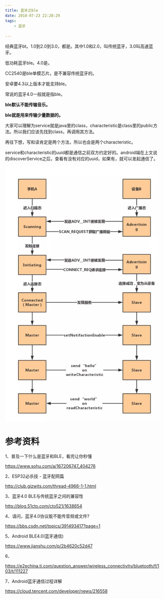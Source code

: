 ```yaml
---
title: 蓝牙之ble
date: 2018-07-23 22:28:29
tags:
	- 蓝牙

---
```




经典蓝牙bt。1.0到2.0到3.0，都是。其中1.0和2.0，叫传统蓝牙，3.0叫高速蓝牙。

低功耗蓝牙ble。4.0是。



CC2540是ble单模芯片。是不兼容传统蓝牙的。

安卓要4.3以上版本才能支持ble。



常说的蓝牙4.0一般就是指ble。

**ble默认不能传输音乐。**

**ble就是用来传输少量数据的。**



大家可以理解为service就是java里的class，characteristic是class里的public方法。所以我们应该先找到class，再调用其方法。

再往下想，写和读肯定是两个方法，所以也会是两个characteristic。

service和characteristic的uuid都是通信之前双方约定好的。android端在上文说的discoverService之后，查看有没有对应的uuid，如果有，就可以发起通信了。





![v4f6bxnfb3](../images/random_name/v4f6bxnfb3.jpeg)





# 参考资料

1、普及一下什么是蓝牙和BLE，看完让你秒懂

https://www.sohu.com/a/167206747_404276

2、ESP32必杀技 - 蓝牙配网篇

http://club.gizwits.com/thread-4966-1-1.html

3、蓝牙4.0 BLE与传统蓝牙之间的兼容性

http://blog.51cto.com/cto521/1638654

4、请问，蓝牙4.0协议能不能传音频或文件? 

https://bbs.csdn.net/topics/391493417?page=1

5、Android BLE4.0(蓝牙通信)

https://www.jianshu.com/p/2b4620c52d47

6、

https://e2echina.ti.com/question_answer/wireless_connectivity/bluetooth/f/103/t/111227

7、Android蓝牙通信过程详解

https://cloud.tencent.com/developer/news/216558